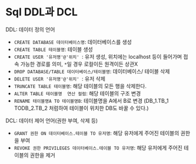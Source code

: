 # Sql DDL과 DCL

DDL: 데이터 정의 언어

- `CREATE DATABASE 데이터베이스명`: 데이터베이스를 생성
- `CREATE TABLE 테이블명`: 테이블 생성
- `CREATE USER '유저명'@'위치' `: 유저 생성, 위치에는 localhost 등이 들어가며 접속 가능한 경로를 의미,  `*`일 경우 로컬이든 원격이든 상관X
- `DROP DATABASE/TABLE 데이터베이스/테이블명`: 데이터베이스/ 테이블 삭제
- `DELETE USER '유저명'@'위치' `: 유저 삭제
- `TRUNCATE TABLE 테이블명`: 해당 테이블의 모든 행을 삭제한다.
- `ALTER TABLE 테이블명  연산 컬럼`: 해당 테이블의 구조 변경
- `RENAME 테이블명A TO 테이블명B`: 테이블명을 A에서 B로 변경
  (DB_1.TB_1 TODB_2.TB_2 처럼하여 테이블이 위치한 DB도 바꿀 수 있다.)

DCL: 데이터 제어 언어(권한 부여, 삭제 등)

- `GRANT 권한 ON 데이터베이스.테이블 TO 유저명`: 해당 유저에게 주어진 테이블의 권한을 부여
- `REVOKE 권한 PRIVILEGES 데이터베이스.테이블 TO 유저명`: 해당 유저에게 주어진 테이블의 권한을 제거